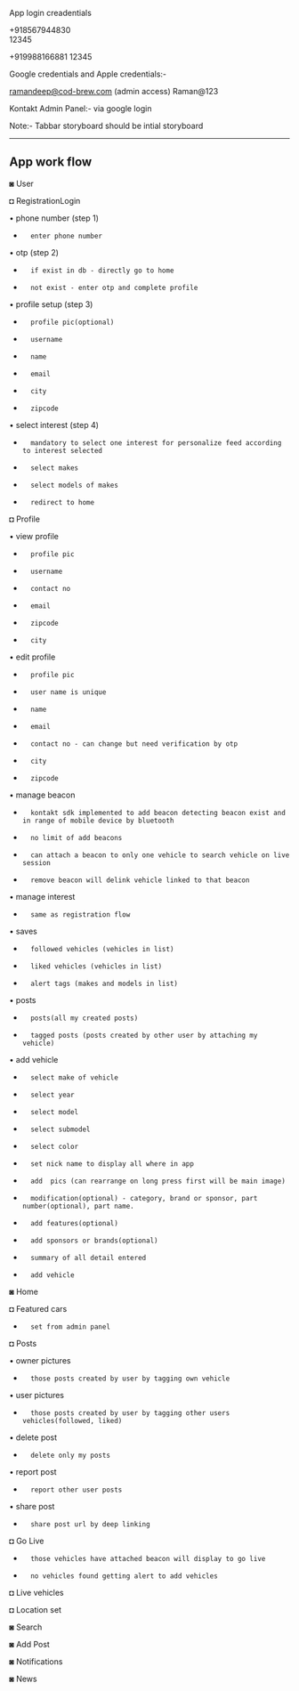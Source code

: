 
App login creadentials

+918567944830  
12345

+919988166881
12345

Google credentials and Apple credentials:-

ramandeep@cod-brew.com (admin access)
Raman@123

Kontakt Admin Panel:-
via google login

Note:- Tabbar storyboard should be intial storyboard

-----------------------------
App work flow
---------------------

◙  User 

◘  RegistrationLogin 

•      phone number (step 1)

-       enter phone number

•      otp (step 2)

-       if exist in db - directly go to home
-       not exist - enter otp and complete profile

•      profile setup (step 3)

-       profile pic(optional)
-       username
-       name
-       email
-       city
-       zipcode

•      select interest (step 4)

-       mandatory to select one interest for personalize feed according to interest selected
-       select makes
-       select models of makes
-       redirect to home

◘  Profile

•         view profile

-       profile pic
-       username
-       contact no
-       email
-       zipcode
-       city

•          edit profile

-       profile pic
-       user name is unique
-       name    
-       email   
-       contact no - can change but need verification by otp
-       city
-       zipcode

•          manage beacon 

-       kontakt sdk implemented to add beacon detecting beacon exist and in range of mobile device by bluetooth
-       no limit of add beacons
-       can attach a beacon to only one vehicle to search vehicle on live session
-       remove beacon will delink vehicle linked to that beacon  

•          manage interest

-       same as registration flow

•         saves

-       followed vehicles (vehicles in list)
-       liked vehicles (vehicles in list)
-       alert tags (makes and models in list)

•          posts

-       posts(all my created posts)
-       tagged posts (posts created by other user by attaching my vehicle)

•      add vehicle

-       select make of vehicle
-       select year
-       select model
-       select submodel
-       select color
-       set nick name to display all where in app
-       add  pics (can rearrange on long press first will be main image)
-       modification(optional) - category, brand or sponsor, part number(optional), part name. 
-       add features(optional)
-       add sponsors or brands(optional)
-       summary of all detail entered
-       add vehicle


◙  Home

◘  Featured cars

-       set from admin panel

◘  Posts

•      owner pictures

-       those posts created by user by tagging own vehicle

•      user pictures

-       those posts created by user by tagging other users vehicles(followed, liked)

•      delete post

-       delete only my posts

•      report post

-       report other user posts

•      share post

-       share post url by deep linking

◘  Go Live

-       those vehicles have attached beacon will display to go live
-       no vehicles found getting alert to add vehicles


◘  Live vehicles

◘  Location set


◙  Search

◙  Add Post

◙  Notifications

◙  News





